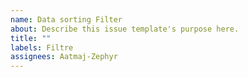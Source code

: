 ```yaml
---
name: Data sorting Filter
about: Describe this issue template's purpose here.
title: ""
labels: Filtre
assignees: Aatmaj-Zephyr
---
```

